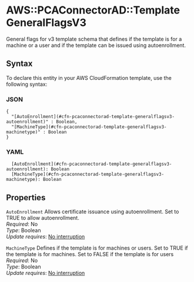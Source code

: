 # AWS::PCAConnectorAD::Template GeneralFlagsV3<a name="aws-properties-pcaconnectorad-template-generalflagsv3"></a>

General flags for v3 template schema that defines if the template is for a machine or a user and if the template can be issued using autoenrollment\.

## Syntax<a name="aws-properties-pcaconnectorad-template-generalflagsv3-syntax"></a>

To declare this entity in your AWS CloudFormation template, use the following syntax:

### JSON<a name="aws-properties-pcaconnectorad-template-generalflagsv3-syntax.json"></a>

```
{
  "[AutoEnrollment](#cfn-pcaconnectorad-template-generalflagsv3-autoenrollment)" : Boolean,
  "[MachineType](#cfn-pcaconnectorad-template-generalflagsv3-machinetype)" : Boolean
}
```

### YAML<a name="aws-properties-pcaconnectorad-template-generalflagsv3-syntax.yaml"></a>

```
  [AutoEnrollment](#cfn-pcaconnectorad-template-generalflagsv3-autoenrollment): Boolean
  [MachineType](#cfn-pcaconnectorad-template-generalflagsv3-machinetype): Boolean
```

## Properties<a name="aws-properties-pcaconnectorad-template-generalflagsv3-properties"></a>

`AutoEnrollment`  <a name="cfn-pcaconnectorad-template-generalflagsv3-autoenrollment"></a>
Allows certificate issuance using autoenrollment\. Set to TRUE to allow autoenrollment\.  
*Required*: No  
*Type*: Boolean  
*Update requires*: [No interruption](https://docs.aws.amazon.com/AWSCloudFormation/latest/UserGuide/using-cfn-updating-stacks-update-behaviors.html#update-no-interrupt)

`MachineType`  <a name="cfn-pcaconnectorad-template-generalflagsv3-machinetype"></a>
Defines if the template is for machines or users\. Set to TRUE if the template is for machines\. Set to FALSE if the template is for users  
*Required*: No  
*Type*: Boolean  
*Update requires*: [No interruption](https://docs.aws.amazon.com/AWSCloudFormation/latest/UserGuide/using-cfn-updating-stacks-update-behaviors.html#update-no-interrupt)